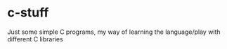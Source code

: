 # c-stuff

<p> Just some simple C programs, my way of learning the language/play with different C libraries </p>

